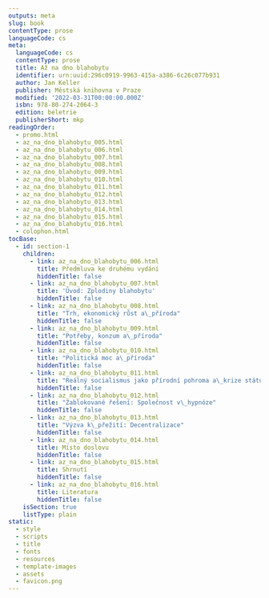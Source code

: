 ```yaml
---
outputs: meta
slug: book
contentType: prose
languageCode: cs
meta:
  languageCode: cs
  contentType: prose
  title: Až na dno blahobytu
  identifier: urn:uuid:296c0919-9963-415a-a386-6c26c077b931
  author: Jan Keller
  publisher: Městská knihovna v Praze
  modified: '2022-03-31T00:00:00.000Z'
  isbn: 978-80-274-2064-3
  edition: beletrie
  publisherShort: mkp
readingOrder:
  - promo.html
  - az_na_dno_blahobytu_005.html
  - az_na_dno_blahobytu_006.html
  - az_na_dno_blahobytu_007.html
  - az_na_dno_blahobytu_008.html
  - az_na_dno_blahobytu_009.html
  - az_na_dno_blahobytu_010.html
  - az_na_dno_blahobytu_011.html
  - az_na_dno_blahobytu_012.html
  - az_na_dno_blahobytu_013.html
  - az_na_dno_blahobytu_014.html
  - az_na_dno_blahobytu_015.html
  - az_na_dno_blahobytu_016.html
  - colophon.html
tocBase:
  - id: section-1
    children:
      - link: az_na_dno_blahobytu_006.html
        title: Předmluva ke druhému vydání
        hiddenTitle: false
      - link: az_na_dno_blahobytu_007.html
        title: 'Úvod: Zplodiny blahobytu'
        hiddenTitle: false
      - link: az_na_dno_blahobytu_008.html
        title: "Trh, ekonomický růst a\_příroda"
        hiddenTitle: false
      - link: az_na_dno_blahobytu_009.html
        title: "Potřeby, konzum a\_příroda"
        hiddenTitle: false
      - link: az_na_dno_blahobytu_010.html
        title: "Politická moc a\_příroda"
        hiddenTitle: false
      - link: az_na_dno_blahobytu_011.html
        title: "Reálný socialismus jako přírodní pohroma a\_krize státu blahobytu"
        hiddenTitle: false
      - link: az_na_dno_blahobytu_012.html
        title: "Zablokované řešení: Společnost v\_hypnóze"
        hiddenTitle: false
      - link: az_na_dno_blahobytu_013.html
        title: "Výzva k\_přežití: Decentralizace"
        hiddenTitle: false
      - link: az_na_dno_blahobytu_014.html
        title: Místo doslovu
        hiddenTitle: false
      - link: az_na_dno_blahobytu_015.html
        title: Shrnutí
        hiddenTitle: false
      - link: az_na_dno_blahobytu_016.html
        title: Literatura
        hiddenTitle: false
    isSection: true
    listType: plain
static:
  - style
  - scripts
  - title
  - fonts
  - resources
  - template-images
  - assets
  - favicon.png
---
```

